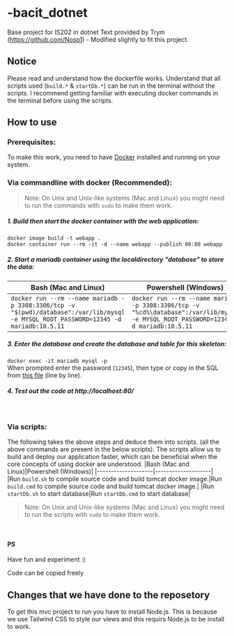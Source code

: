 # -bacit_dotnet
Base project for IS202 in dotnet
Text provided by Trym (https://github.com/Nosp1) - Modified slightly to fit this project. 

## Notice
Please read and understand how the dockerfile works. 
Understand that all scripts used (`build.*` & `startDb.*`) can be run in the terminal without the scripts.
I recommend getting familiar with executing docker commands in the terminal before using the scripts.

## How to use
### Prerequisites:
To make this work, you need to have [Docker](https://www.docker.com/) installed and running on your system.    

### Via commandline with docker (Recommended):
> Note: On Unix and Unix-like systems (Mac and Linux) you might need to run the commands with `sudo` to make them work.

##### 1. Build then start the docker container with the web application:    
`docker image build -t webapp .`    
`docker container run --rm -it -d --name webapp --publish 80:80 webapp`

##### 2. Start a mariadb container using the localdirectory "database" to store the data:    

|Bash (Mac and Linux)|Powershell (Windows)|
|--------------------|--------------------|
|`docker run --rm --name mariadb -p 3308:3306/tcp -v "$(pwd)/database":/var/lib/mysql -e MYSQL_ROOT_PASSWORD=12345 -d mariadb:10.5.11`|`docker run --rm --name mariadb -p 3308:3306/tcp -v "%cd%\database":/var/lib/mysql -e MYSQL_ROOT_PASSWORD=12345 -d mariadb:10.5.11`|

##### 3. Enter the database and create the database and table for this skeleton:    
`docker exec -it mariadb mysql -p`    
When prompted enter the password (`12345`), then type or copy in the SQL from [this file](CreateDb.sql) (line by line).

##### 4. Test out the code at http://localhost:80/

<br>

### Via scripts:
The following takes the above steps and deduce them into scripts. (all the above commands are present in the below scripts).
The scripts allow us to build and deploy our application faster, which can be beneficial when the core concepts of using docker are understood.
|Bash (Mac and Linux)|Powershell (Windows)|
|--------------------|--------------------|
|Run `build.sh` to compile source code and build tomcat docker image.|Run `build.cmd` to compile source code and build tomcat docker image.|
|Run `startDb.sh` to start database|Run `startDb.cmd` to start database|

> Note: On Unix and Unix-like systems (Mac and Linux) you might need to run the scripts with `sudo` to make them work.

<br>

#### PS
Have fun and experiment :)

Code can be copied freely


## Changes that we have done to the reposetory
To get this mvc project to run you have to install Node.js. This is because we use Tailwind CSS to style our views and this requirs Node.js to be install to work.

